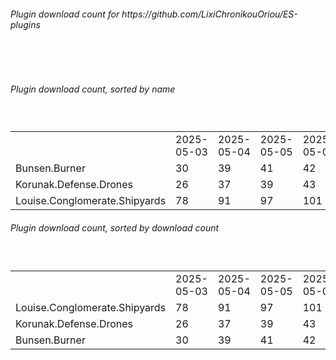 <h6>Plugin download count for https://github.com/LixiChronikouOriou/ES-plugins</h6><br>
<br>
<h6>Plugin download count, sorted by name</h6><sub><sup><br>
<table>
	<tr>
		<td></td>
		<td>2025-05-03</td>
		<td>2025-05-04</td>
		<td>2025-05-05</td>
		<td>2025-05-06</td>
		<td>2025-05-07</td>
		<td>2025-05-08</td>
		<td>2025-05-09</td>
		<td>today +</td>
	</tr>
	<tr>
		<td>Bunsen.Burner</td>
		<td>30</td>
		<td>39</td>
		<td>41</td>
		<td>42</td>
		<td>42</td>
		<td>42</td>
		<td>44</td>
		<td>+ 2</td>
	</tr>
	<tr>
		<td>Korunak.Defense.Drones</td>
		<td>26</td>
		<td>37</td>
		<td>39</td>
		<td>43</td>
		<td>45</td>
		<td>46</td>
		<td>48</td>
		<td>+ 2</td>
	</tr>
	<tr>
		<td>Louise.Conglomerate.Shipyards</td>
		<td>78</td>
		<td>91</td>
		<td>97</td>
		<td>101</td>
		<td>101</td>
		<td>102</td>
		<td>106</td>
		<td>+ 4</td>
	</tr>
</table>
</sub></sup>
<h6>Plugin download count, sorted by download count</h6><sub><sup><br>
<table>
	<tr>
		<td></td>
		<td>2025-05-03</td>
		<td>2025-05-04</td>
		<td>2025-05-05</td>
		<td>2025-05-06</td>
		<td>2025-05-07</td>
		<td>2025-05-08</td>
		<td>2025-05-09</td>
		<td>today +</td>
	</tr>
	<tr>
		<td>Louise.Conglomerate.Shipyards</td>
		<td>78</td>
		<td>91</td>
		<td>97</td>
		<td>101</td>
		<td>101</td>
		<td>102</td>
		<td>106</td>
		<td>+ 4</td>
	</tr>
	<tr>
		<td>Korunak.Defense.Drones</td>
		<td>26</td>
		<td>37</td>
		<td>39</td>
		<td>43</td>
		<td>45</td>
		<td>46</td>
		<td>48</td>
		<td>+ 2</td>
	</tr>
	<tr>
		<td>Bunsen.Burner</td>
		<td>30</td>
		<td>39</td>
		<td>41</td>
		<td>42</td>
		<td>42</td>
		<td>42</td>
		<td>44</td>
		<td>+ 2</td>
	</tr>
</table>
</sub></sup>

